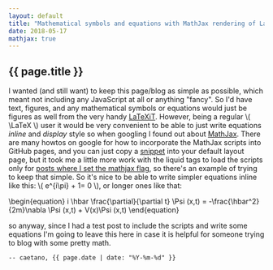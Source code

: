 ```yaml
---
layout: default
title: "Mathematical symbols and equations with MathJax rendering of LaTeX symbols"
date: 2018-05-17
mathjax: true
---
```


## {{ page.title }}

I  wanted (and still want) to keep this page/blog as simple as possible, which meant not including any JavaScript at all or anything "fancy". So I'd have text, figures, and any mathematical symbols or equations would just be figures as well from the very handy [LaTeXiT](https://www.chachatelier.fr/latexit/).
However, being a regular \\( \LaTeX \\) user it would be very convenient to be able to just write equations _inline_ and _display_ style so when googling I found out about [MathJax](https://www.mathjax.org/). There are many howtos on google for how to incorporate the MathJax scripts into GitHub pages, and you can just copy a [snippet](https://github.com/caesoma/caesoma.github.io/blob/master/_includes/mathjax.html) into your default layout page, but it took me a little more work with the liquid tags to load the scripts only for [posts where I set the mathjax flag](https://github.com/caesoma/caesoma.github.io/blob/master/index.html), so there's an example of trying to keep that simple.
So it's nice to be able to write simpler equations inline like this: \\( e^{i\pi} + 1= 0 \\), or longer ones like that:

\\begin{equation}
  i \hbar \frac{\partial}{\partial t} \Psi (x,t) = -\frac{\hbar^2}{2m}\nabla \Psi (x,t) + V(x)\Psi (x,t)
\\end{equation}

so anyway, since I had a test post to include the scripts and write some equations I'm going to leave this here in case it is helpful for someone trying to blog with some pretty math.

<!-- [//]: # (comment) -->

`-- caetano, {{ page.date | date: "%Y-%m-%d" }}`

